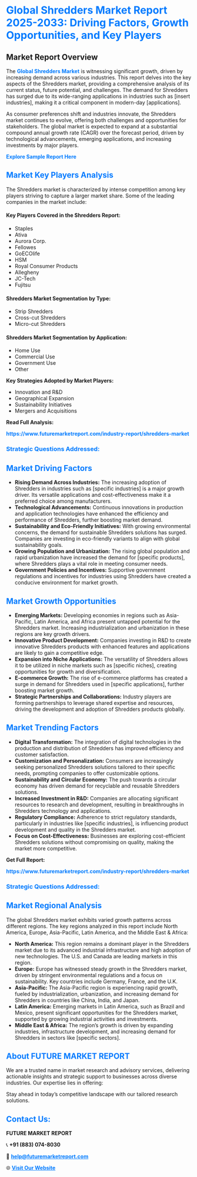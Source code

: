 <h1 style="color: #007BFF;">Global Shredders Market Report 2025-2033: Driving Factors, Growth Opportunities, and Key Players</h1>

<section id="overview">
<h2>Market Report Overview</h2>
<p>The <a href="https://www.futuremarketreport.com/industry-report/shredders-market" style="color: #007BFF; text-decoration: none;"><strong>Global Shredders Market</strong></a> is witnessing significant growth, driven by increasing demand across various industries. This report delves into the key aspects of the Shredders market, providing a comprehensive analysis of its current status, future potential, and challenges. The demand for Shredders has surged due to its wide-ranging applications in industries such as [insert industries], making it a critical component in modern-day [applications].</p>
<p>As consumer preferences shift and industries innovate, the Shredders market continues to evolve, offering both challenges and opportunities for stakeholders. The global market is expected to expand at a substantial compound annual growth rate (CAGR) over the forecast period, driven by technological advancements, emerging applications, and increasing investments by major players.</p>
</section>

<section id="overview">
<p><a href="https://www.futuremarketreport.com/request-sample/reportId=59652" style="color: #007BFF; text-decoration: none;"><strong>Explore Sample Report Here</strong></a></p>
</section>

<section id="key-players">
<h2 style="color: #007BFF;">Market Key Players Analysis</h2>
<p>The Shredders market is characterized by intense competition among key players striving to capture a larger market share. Some of the leading companies in the market include:</p>
<h4>Key Players Covered in the Shredders Report:</h4>
<ul><li>Staples</li><li>Ativa</li><li>Aurora Corp.</li><li>Fellowes</li><li>GoECOlife</li><li>HSM</li><li>Royal Consumer Products</li><li>Allegheny</li><li>JC-Tech</li><li>Fujitsu</li></ul>
<h4>Shredders Market Segmentation by Type:</h4>
<ul><li>Strip Shredders</li><li>Cross-cut Shredders</li><li>Micro-cut Shredders</li></ul>

<h4>Shredders Market Segmentation by Application:</h4>
<ul><li>Home Use</li><li>Commercial Use</li><li>Government Use</li><li>Other</li></ul>
<p><strong>Key Strategies Adopted by Market Players:</strong></p>
<ul>
<li>Innovation and R&D</li>
<li>Geographical Expansion</li>
<li>Sustainability Initiatives</li>
<li>Mergers and Acquisitions</li>
</ul>
</section>

<section>
<p><strong>Read Full Analysis: </strong></p><a href="https://www.futuremarketreport.com/industry-report/shredders-market" style="color: #007BFF; text-decoration: none;"><strong>https://www.futuremarketreport.com/industry-report/shredders-market</strong></a>
<h3 style="color: #007BFF;">Strategic Questions Addressed:</h3>
</section>

<section id="driving-factors">
<h2 style="color: #007BFF;">Market Driving Factors</h2>
<ul>
<li><strong>Rising Demand Across Industries:</strong> The increasing adoption of Shredders in industries such as [specific industries] is a major growth driver. Its versatile applications and cost-effectiveness make it a preferred choice among manufacturers.</li>
<li><strong>Technological Advancements:</strong> Continuous innovations in production and application technologies have enhanced the efficiency and performance of Shredders, further boosting market demand.</li>
<li><strong>Sustainability and Eco-Friendly Initiatives:</strong> With growing environmental concerns, the demand for sustainable Shredders solutions has surged. Companies are investing in eco-friendly variants to align with global sustainability goals.</li>
<li><strong>Growing Population and Urbanization:</strong> The rising global population and rapid urbanization have increased the demand for [specific products], where Shredders plays a vital role in meeting consumer needs.</li>
<li><strong>Government Policies and Incentives:</strong> Supportive government regulations and incentives for industries using Shredders have created a conducive environment for market growth.</li>
</ul>
</section>

<section id="growth-opportunities">
<h2 style="color: #007BFF;">Market Growth Opportunities</h2>
<ul>
<li><strong>Emerging Markets:</strong> Developing economies in regions such as Asia-Pacific, Latin America, and Africa present untapped potential for the Shredders market. Increasing industrialization and urbanization in these regions are key growth drivers.</li>
<li><strong>Innovative Product Development:</strong> Companies investing in R&D to create innovative Shredders products with enhanced features and applications are likely to gain a competitive edge.</li>
<li><strong>Expansion into Niche Applications:</strong> The versatility of Shredders allows it to be utilized in niche markets such as [specific niches], creating opportunities for growth and diversification.</li>
<li><strong>E-commerce Growth:</strong> The rise of e-commerce platforms has created a surge in demand for Shredders used in [specific applications], further boosting market growth.</li>
<li><strong>Strategic Partnerships and Collaborations:</strong> Industry players are forming partnerships to leverage shared expertise and resources, driving the development and adoption of Shredders products globally.</li>
</ul>
</section>

<section id="trending-factors">
<h2 style="color: #007BFF;">Market Trending Factors</h2>
<ul>
<li><strong>Digital Transformation:</strong> The integration of digital technologies in the production and distribution of Shredders has improved efficiency and customer satisfaction.</li>
<li><strong>Customization and Personalization:</strong> Consumers are increasingly seeking personalized Shredders solutions tailored to their specific needs, prompting companies to offer customizable options.</li>
<li><strong>Sustainability and Circular Economy:</strong> The push towards a circular economy has driven demand for recyclable and reusable Shredders solutions.</li>
<li><strong>Increased Investment in R&D:</strong> Companies are allocating significant resources to research and development, resulting in breakthroughs in Shredders technology and applications.</li>
<li><strong>Regulatory Compliance:</strong> Adherence to strict regulatory standards, particularly in industries like [specific industries], is influencing product development and quality in the Shredders market.</li>
<li><strong>Focus on Cost-Effectiveness:</strong> Businesses are exploring cost-efficient Shredders solutions without compromising on quality, making the market more competitive.</li>
</ul>
</section>

<section>
<p><strong>Get Full Report: </strong></p><a href="https://www.futuremarketreport.com/industry-report/shredders-market" style="color: #007BFF; text-decoration: none;"><strong>https://www.futuremarketreport.com/industry-report/shredders-market</strong></a>
<h3 style="color: #007BFF;">Strategic Questions Addressed:</h3>
</section>


<section id="regional-analysis">
<h2 style="color: #007BFF;">Market Regional Analysis</h2>
<p>The global Shredders market exhibits varied growth patterns across different regions. The key regions analyzed in this report include North America, Europe, Asia-Pacific, Latin America, and the Middle East & Africa:</p>
<ul>
<li><strong>North America:</strong> This region remains a dominant player in the Shredders market due to its advanced industrial infrastructure and high adoption of new technologies. The U.S. and Canada are leading markets in this region.</li>
<li><strong>Europe:</strong> Europe has witnessed steady growth in the Shredders market, driven by stringent environmental regulations and a focus on sustainability. Key countries include Germany, France, and the U.K.</li>
<li><strong>Asia-Pacific:</strong> The Asia-Pacific region is experiencing rapid growth, fueled by industrialization, urbanization, and increasing demand for Shredders in countries like China, India, and Japan.</li>
<li><strong>Latin America:</strong> Emerging markets in Latin America, such as Brazil and Mexico, present significant opportunities for the Shredders market, supported by growing industrial activities and investments.</li>
<li><strong>Middle East & Africa:</strong> The region’s growth is driven by expanding industries, infrastructure development, and increasing demand for Shredders in sectors like [specific sectors].</li>
</ul>
</section>

<footer>
<h2 style="color: #007BFF;">About FUTURE MARKET REPORT</h2>
<p>We are a trusted name in market research and advisory services, delivering actionable insights and strategic support to businesses across diverse industries. Our expertise lies in offering:</p>

<p>Stay ahead in today’s competitive landscape with our tailored research solutions.</p>

<h2 style="color: #007BFF;">Contact Us:</h2>
<p><strong>FUTURE MARKET REPORT</strong></p>
<p>📞 <strong>+91 (883) 074-8030</strong></p>
<p>📧 <strong><a href="mailto:help@futuremarketreport.com" style="color: #007BFF;">help@futuremarketreport.com</a></strong></p>
<p>🌐 <strong><a href="https://www.futuremarketreport.com/" style="color: #007BFF;">Visit Our Website</a></strong></p>
</footer>